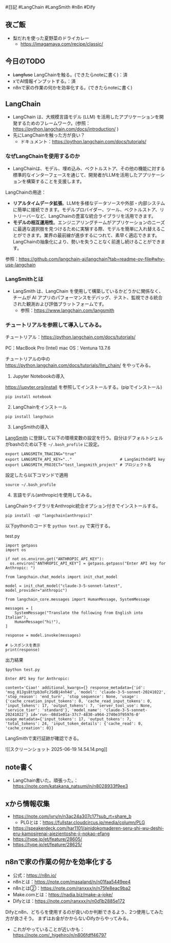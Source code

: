 #日記 #LangChain #LangSmith #n8n #Dify

## 夜ご飯
- 梨だれを使った夏野菜のドライカレー
	- https://imagamaya.com/recipe/classic/
## 今日のTODO
- ~~Langfuse~~ LangChainを触る。(できたらnoteに書く)：済
- xでAI情報インプットする。：済
- n8nで家の作業の何かを効率化する。(できたらnoteに書く)
## LangChain
- LangChain は、大規模言語モデル (LLM) を活用したアプリケーションを開発するためのフレームワーク。(参照： https://python.langchain.com/docs/introduction/ )
- 先にLangChainを触った方が良い？
	- ドキュメント：https://python.langchain.com/docs/tutorials/
### なぜLangChainを使用するのか
- LangChainは、モデル、埋め込み、ベクトルストア、その他の機能に対する標準的なインターフェースを通じて、開発者がLLMを活用したアプリケーションを構築することを支援します。

LangChainの用途：

- **リアルタイムデータ拡張**。LLMを多様なデータソースや外部・内部システムに簡単に接続できます。モデルプロバイダー、ツール、ベクトルストア、リトリーバーなど、LangChainの豊富な統合ライブラリを活用できます。
- **モデルの相互運用性**。エンジニアリングチームがアプリケーションのニーズに最適な選択肢を見つけるために実験する際、モデルを簡単に入れ替えることができます。業界の最前線が進歩するにつれて、素早く適応できます。LangChainの抽象化により、勢いを失うことなく前進し続けることができます。

参照：https://github.com/langchain-ai/langchain?tab=readme-ov-file#why-use-langchain

### LangSmithとは
- LangSmith は、LangChain を使用して構築しているかどうかに関係なく、チームが AI アプリのパフォーマンスをデバッグ、テスト、監視できる統合された観測および評価プラットフォームです。
	- 参照：https://www.langchain.com/langsmith
### チュートリアルを参照して導入してみる。

チュートリアル：https://python.langchain.com/docs/tutorials/

PC：MacBook Pro (Intel)
mac OS：Ventuna 13.7.6

チュートリアルの中の https://python.langchain.com/docs/tutorials/llm_chain/ をやってみる。

1. Jupyter Notebookの導入

https://jupyter.org/install を参照してインストールする。(pipでインストール)

```
pip install notebook
```


2. LangChainをインストール

```
pip install langchain
```

3. LangSmithの導入

[LangSmith](https://smith.langchain.com/onboarding) に登録して以下の環境変数の設定を行う。自分はデフォルトシェルがbashのため以下を `~/.bash_profile` に設定。

```
export LANGSMITH_TRACING="true"  
export LANGSMITH_API_KEY=".."                     # LangSmithのAPI key
export LANGSMITH_PROJECT="test_langsmith_project" # プロジェクト名
```

設定したら以下コマンドで適用
```
source ~/.bash_profile
```

4. 言語モデル(anthropic)を使用してみる。

LangChainライブラリをAnthropic統合オプション付きでインストールする。

```
pip install -qU "langchain[anthropic]"
```


以下pythonのコードを `python test.py` で実行する。

test.py
```
import getpass
import os

if not os.environ.get("ANTHROPIC_API_KEY"):
  os.environ["ANTHROPIC_API_KEY"] = getpass.getpass("Enter API key for Anthropic: ")

from langchain.chat_models import init_chat_model

model = init_chat_model("claude-3-5-sonnet-latest", model_provider="anthropic")

from langchain_core.messages import HumanMessage, SystemMessage  

messages = [
	SystemMessage("Translate the following from English into Italian"),
	HumanMessage("hi!"),
] 

response = model.invoke(messages) 

# レスポンスを表示
print(response)
```

出力結果
```
$python test.py

Enter API key for Anthropic: 

content='Ciao!' additional_kwargs={} response_metadata={'id': 'msg_01Jgs8ttpb3oFcJSdBj4nh4d', 'model': 'claude-3-5-sonnet-20241022', 'stop_reason': 'end_turn', 'stop_sequence': None, 'usage': {'cache_creation_input_tokens': 0, 'cache_read_input_tokens': 0, 'input_tokens': 17, 'output_tokens': 7, 'server_tool_use': None, 'service_tier': 'standard'}, 'model_name': 'claude-3-5-sonnet-20241022'} id='run--08d1e01a-37c7-4830-a964-2740e3f95976-0' usage_metadata={'input_tokens': 17, 'output_tokens': 7, 'total_tokens': 24, 'input_token_details': {'cache_read': 0, 'cache_creation': 0}}
```

LangSmithで実行証跡が確認できる。

![[スクリーンショット 2025-06-19 14.54.14.png]]

## note書く

- LangChain書いた。頑張った。：https://note.com/katakana_natsumi/n/n8028933f9ee3

## xから情報収集
- https://note.com/ivry/n/n3ac24a307c17?sub_rt=share_b
	- PLGとは：https://fullstar.cloudcircus.jp/media/column/PLG
- https://speakerdeck.com/har1101/ainidokomaderen-seru-shi-wu-deshi-eru-kamosirenai-aiezientoshe-ji-nokao-efang
- https://type.jp/et/feature/28605/
- https://type.jp/et/feature/28625/

##  n8nで家の作業の何かを効率化する

- 公式：https://n8n.io/
- n8nとは：https://note.com/masaland/n/n01faa5449ee4 
- n8nとは②：https://note.com/ranxxx/n/n75fe8eac9ba2
- Make.comとは：https://nadja.biz/make-a-joke/
- Difyとは：https://note.com/ranxxx/n/n0d1b2885e172

Difyとn8n、どちらを使用するのが良いのか判断できるよう、2つ使用してみた方が良さそう。
まずはお金がかからないDifyからやってみる。
- これがやっていることが近いかも：https://note.com/_higehiro/n/n806fdff46797